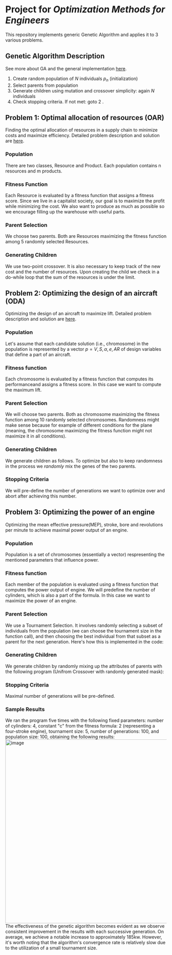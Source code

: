 # Project for _Optimization Methods for Engineers_

This repository implements generic Genetic Algorithm and applies it to 3 various problems.

## Genetic Algorithm Description

See more about GA and the general implementation [here](/src/general_ga_implementation).

1. Create random population of $N$ individuals $p_n$ (initialization)
2. Select parents from population
3. Generate children using mutation and crossover simplicity: again $N$ individuals
4. Check stopping criteria. If not met: goto 2 .

## Problem 1: Optimal allocation of resources (OAR)
Finding the optimal allocation of resources in a supply chain to minimize costs and maximize efficiency. Detailed problem description and solution are [here](/src/resource_allocation).

### Population
There are two classes, Resource and Product. Each population contains n resources and m products. 

### Fitness Function
Each Resource is evaluated by a fitness function that assigns a fitness score. Since we live in a capitalist society, our goal is to maximize the profit while minimizing the cost. We also want to produce as much as possible so we encourage filling up the warehouse with useful parts. 

### Parent Selection
We choose two parents. Both are Resources maximizing the fitness function among 5 randomly selected Resources.

### Generating Children
We use two-point crossover. It is also necessary to keep track of the new cost and the number of resources. Upon creating the child we check in a do-while loop that the sum of the resources is under the limit.

## Problem 2: Optimizing the design of an aircraft (ODA)

Optimizing the design of an aircraft to maximize lift. Detailed problem description and solution are [here](/src/airplane_design).

### Population
Let's assume that each candidate solution (i.e., chromosome) in the population is represented by a vector $p = V, S, \alpha , e, AR$ of design variables that define a part of an aircraft.

### Fitness function
Each chromosome is evaluated by a fitness function that computes its performanceand assigns a fitness score. In this case we want to compute the maximum lift.

### Parent Selection
We will choose two parents. Both as chromosome maximizing the fitness function among 10 randomly selected chromosomes.
Randomness might make sense because for example of different conditions for the plane (meaning, the chromosome maximizing the fitness function might not maximize it in all conditions).

### Generating Children
We generate children as follows. To optimize but also to keep randomness in the process we _randomly_ mix the genes of the two parents. 

### Stopping Criteria
We will pre-define the number of generations we want to optimize over and abort after achieving this number.

## Problem 3: Optimizing the power of an engine
Optimizing the mean effective pressure(MEP), stroke, bore and revolutions per minute to achieve maximal power output of an engine. 

### Population
Population is a set of chromosomes (essentially a vector) respresenting the mentioned parameters that influence power.

### Fitness function
Each member of the population is evaluated using a fitness function that computes the power output of engine. We will predefine the number of cylinders, which is also a part of the formula. In this case we want to maximize the power of an engine.


### Parent Selection
We use a Tournament Selection. It involves randomly selecting a subset of individuals from the population (we can choose the tournament size in the function call), and then choosing the best individual from that subset as a parent for the next generation. Here's how this is implemented in the code:

### Generating Children

We generate children by randomly mixing up the attributes of parents with the following program (Unifrom Crossover with randomly generated mask):


### Stopping Criteria
Maximal number of generations will be pre-defined.

### Sample Results

We ran the program five times with the following fixed parameters: number of cylinders: 4, constant "c" from the fitness formula: 2 (representing a four-stroke engine), tournament size: 5, number of generations: 100, and population size: 100, obtaining the following results: 
<img width="573" alt="image" src="https://github.com/radimurban/opt_methods_project/assets/115483491/ce0536c8-86ab-42be-8893-890eb00e32b2">
The effectiveness of the genetic algorithm becomes evident as we observe consistent improvement in the results with each successive generation. On average, we achieve a notable increase to approximately 185kw. However, it's worth noting that the algorithm's convergence rate is relatively slow due to the utilization of a small tournament size.


